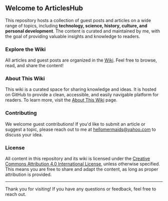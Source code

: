 ## Welcome to ArticlesHub

This repository hosts a collection of guest posts and articles on a wide range of topics, including **technology, science, history, culture, and personal development**. The content is curated and maintained by me, with the goal of providing valuable insights and knowledge to readers.

### Explore the Wiki
All articles and guest posts are organized in the [Wiki](https://github.com/ArticlesHub/posts/wiki). Feel free to browse, read, and share the content!

### About This Wiki
This wiki is a curated space for sharing knowledge and ideas. It is hosted on GitHub to provide a clean, accessible, and easily navigable platform for readers. To learn more, visit the [About This Wiki](https://github.com/ArticlesHub/posts/wiki/About-This-Wiki) page.

### Contributing
We welcome guest contributions! If you'd like to submit an article or suggest a topic, please reach out to me at hellomermaids@yahoo.com to discuss your idea.

### License
All content in this repository and its wiki is licensed under the [Creative Commons Attribution 4.0 International License](https://creativecommons.org/licenses/by/4.0/), unless otherwise specified. This means you are free to share and adapt the content, as long as proper attribution is provided.

---

Thank you for visiting! If you have any questions or feedback, feel free to reach out.
